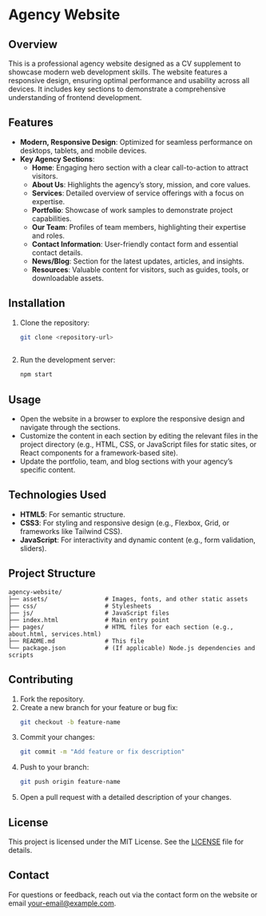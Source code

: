 # Agency Website

## Overview
This is a professional agency website designed as a CV supplement to showcase modern web development skills. The website features a responsive design, ensuring optimal performance and usability across all devices. It includes key sections to demonstrate a comprehensive understanding of frontend development.

## Features
- **Modern, Responsive Design**: Optimized for seamless performance on desktops, tablets, and mobile devices.
- **Key Agency Sections**:
  - **Home**: Engaging hero section with a clear call-to-action to attract visitors.
  - **About Us**: Highlights the agency’s story, mission, and core values.
  - **Services**: Detailed overview of service offerings with a focus on expertise.
  - **Portfolio**: Showcase of work samples to demonstrate project capabilities.
  - **Our Team**: Profiles of team members, highlighting their expertise and roles.
  - **Contact Information**: User-friendly contact form and essential contact details.
  - **News/Blog**: Section for the latest updates, articles, and insights.
  - **Resources**: Valuable content for visitors, such as guides, tools, or downloadable assets.

## Installation
1. Clone the repository:
   ```bash
   git clone <repository-url>
  
2. Run the development server:
   ```bash
   npm start
   ```

## Usage
- Open the website in a browser to explore the responsive design and navigate through the sections.
- Customize the content in each section by editing the relevant files in the project directory (e.g., HTML, CSS, or JavaScript files for static sites, or React components for a framework-based site).
- Update the portfolio, team, and blog sections with your agency’s specific content.

## Technologies Used
- **HTML5**: For semantic structure.
- **CSS3**: For styling and responsive design (e.g., Flexbox, Grid, or frameworks like Tailwind CSS).
- **JavaScript**: For interactivity and dynamic content (e.g., form validation, sliders).
  

## Project Structure
```
agency-website/
├── assets/                # Images, fonts, and other static assets
├── css/                   # Stylesheets
├── js/                    # JavaScript files
├── index.html             # Main entry point
├── pages/                 # HTML files for each section (e.g., about.html, services.html)
├── README.md              # This file
└── package.json           # (If applicable) Node.js dependencies and scripts
```

## Contributing
1. Fork the repository.
2. Create a new branch for your feature or bug fix:
   ```bash
   git checkout -b feature-name
   ```
3. Commit your changes:
   ```bash
   git commit -m "Add feature or fix description"
   ```
4. Push to your branch:
   ```bash
   git push origin feature-name
   ```
5. Open a pull request with a detailed description of your changes.

## License
This project is licensed under the MIT License. See the [LICENSE](LICENSE) file for details.

## Contact
For questions or feedback, reach out via the contact form on the website or email [your-email@example.com](mailto:your-email@example.com).
